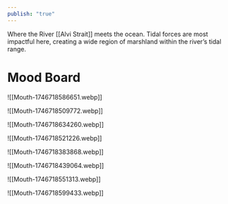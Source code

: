 ```yaml
---
publish: "true"
---
```


Where the River [[Alvi Strait]] meets the ocean. Tidal forces are most impactful here, creating a wide region of marshland within the river’s tidal range.
# Mood Board
![[Mouth-1746718586651.webp]]

![[Mouth-1746718509772.webp]]

![[Mouth-1746718634260.webp]]

![[Mouth-1746718521226.webp]]

![[Mouth-1746718383868.webp]]

![[Mouth-1746718439064.webp]]

![[Mouth-1746718551313.webp]]

![[Mouth-1746718599433.webp]]
